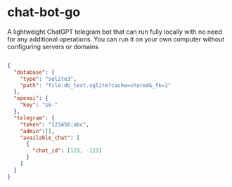 # chat-bot-go

A lightweight ChatGPT telegram bot that can run fully locally with no need for any additional operations. You can run it on your own computer without configuring servers or domains

```json

{
  "database": {
    "type": "sqlite3",
    "path": "file:db_test.sqlite?cache=shared&_fk=1"
  },
  "openai": {
    "key": "sk-"
  },
  "telegram": {
    "token": "123456:abc",
    "admin":[],
    "available_chat": [
      {
        "chat_id": [123, -123]
      }
    ]
  }
}
```